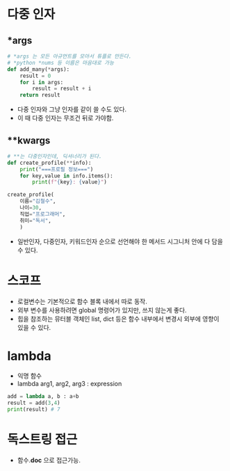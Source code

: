 # 다중 인자
## *args
```python
# *args 는 모든 아규먼트를 모아서 튜플로 만든다.
# *python *nums 등 이름은 마음대로 가능
def add_many(*args):
    result = 0
    for i in args:
        result = result + i
    return result
```
- 다중 인자와 그냥 인자를 같이 쓸 수도 있다.
- 이 때 다중 인자는 무조건 뒤로 가야함.

## **kwargs
```python
# **는 다중인자인데, 딕셔너리가 된다.
def create_profile(**info):
    print("===프로필 정보===")
    for key,value in info.items():
        print(f"{key}: {value}")

create_profile(
    이름="김철수",
    나이=30,
    직업="프로그래머",
    취미="독서",
    )
```
- 일반인자, 다중인자, 키워드인자 순으로 선언해야 한 메서드 시그니처 안에 다 담을 수 있다.


# 스코프
- 로컬변수는 기본적으로 함수 블록 내에서 따로 동작.
- 외부 변수를 사용하려면 global 명령어가 있지만, 쓰지 않는게 좋다.
- 힙을 참조하는 뮤터블 객체인 list, dict 등은 함수 내부에서 변경시 외부에 영향이 있을 수 있다.

# lambda
- 익명 함수
- lambda arg1, arg2, arg3 : expression
```python
add = lambda a, b : a+b
result = add(3,4)
print(result) # 7
```

# 독스트링 접근
- 함수.__doc__ 으로 접근가능.